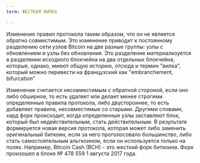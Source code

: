 ```yaml
---
term: ЖЕСТКАЯ ВИЛКА

---
```

Изменение правил протокола таким образом, что он не является обратно совместимым. Это изменение приводит к постоянному разделению сети узлов Bitcoin на две разные группы: узлы с обновлением и узлы без обновления. Это разделение материализуется в разделении исходного блокчейна на два отдельных блокчейна, которые, однако, имеют общую историю, отсюда и термин "вилка", который можно перевести на французский как "embranchement, bifurcation"

Изменение считается несовместимым с обратной стороной, если оно либо обширное, то есть удаляет или делает менее строгими определенные правила протокола, либо двустороннее, то есть добавляет правила, несовместимые со старыми. Другими словами, хард форк происходит, когда определенные узлы заставляют блок, который был недействительным, стать действительным. В результате формируется новая версия протокола, которая может либо заменить оригинальный биткоин, если за него проголосовало большинство, либо стать самостоятельным альткоином, если он используется только на полях. Например, Bitcoin Cash (BCH) - это жесткий форк биткоина. Форк произошел в блоке № 478 559 1 августа 2017 года.